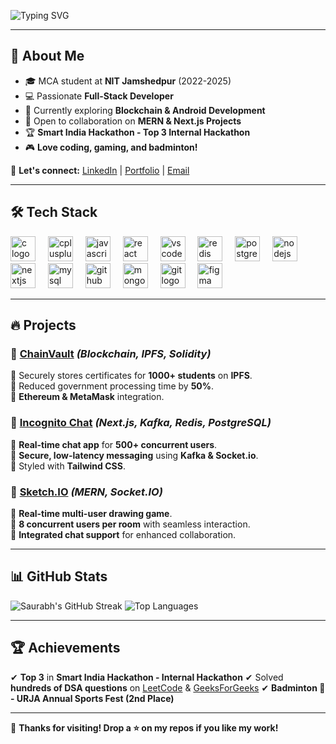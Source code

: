 ![Typing SVG](https://readme-typing-svg.herokuapp.com?size=30&duration=4000&color=36BCF7&lines=Hey+there!+I'm+Saurabh+Verma;MCA+Student+at+NIT+Jamshedpur;Full-Stack+Developer;Tech+Enthusiast+%F0%9F%94%A5)

---

## 🚀 **About Me**
- 🎓 MCA student at **NIT Jamshedpur** (2022-2025)
- 💻 Passionate **Full-Stack Developer**
- 🌱 Currently exploring **Blockchain & Android Development**
- 🎯 Open to collaboration on **MERN & Next.js Projects**
- 🏆 **Smart India Hackathon - Top 3 Internal Hackathon**
- 🎮 **Love coding, gaming, and badminton!**

📩 **Let's connect:** [LinkedIn](https://www.linkedin.com/in/saurabh-verma-069823190/) | [Portfolio](https://saurabh-portfolio-one.vercel.app/) | [Email](mailto:saurabh803v@gmail.com)

---

## 🛠️ **Tech Stack**

<div align="left">
    <img src="https://cdn.jsdelivr.net/gh/devicons/devicon/icons/c/c-original.svg" height="40" alt="c logo"  />
  <img width="12" />
  <img src="https://cdn.jsdelivr.net/gh/devicons/devicon/icons/cplusplus/cplusplus-original.svg" height="40" alt="cplusplus logo"  />
  <img width="12" />
  <img src="https://cdn.jsdelivr.net/gh/devicons/devicon/icons/javascript/javascript-original.svg" height="40" alt="javascript logo"  />
  <img width="12" />
  <img src="https://cdn.jsdelivr.net/gh/devicons/devicon/icons/react/react-original.svg" height="40" alt="react logo"  />
  <img width="12" />
  <img src="https://cdn.jsdelivr.net/gh/devicons/devicon/icons/vscode/vscode-original.svg" height="40" alt="vscode logo"  />
  <img width="12" />
  <img src="https://cdn.jsdelivr.net/gh/devicons/devicon/icons/redis/redis-original.svg" height="40" alt="redis logo"  />
  <img width="12" />
  <img src="https://cdn.jsdelivr.net/gh/devicons/devicon/icons/postgresql/postgresql-original.svg" height="40" alt="postgresql logo"  />
  <img width="12" />
  <img src="https://cdn.jsdelivr.net/gh/devicons/devicon/icons/nodejs/nodejs-original.svg" height="40" alt="nodejs logo"  />
  <img width="12" />
  <img src="https://cdn.jsdelivr.net/gh/devicons/devicon/icons/nextjs/nextjs-original.svg" height="40" alt="nextjs logo"  />
  <img width="12" />
  <img src="https://cdn.jsdelivr.net/gh/devicons/devicon/icons/mysql/mysql-original.svg" height="40" alt="mysql logo"  />
  <img width="12" />
  <img src="https://cdn.jsdelivr.net/gh/devicons/devicon/icons/github/github-original.svg" height="40" alt="github logo"  />
  <img width="12" />
  <img src="https://cdn.jsdelivr.net/gh/devicons/devicon/icons/mongodb/mongodb-original.svg" height="40" alt="mongodb logo"  />
  <img width="12" />
  <img src="https://cdn.jsdelivr.net/gh/devicons/devicon/icons/git/git-original.svg" height="40" alt="git logo"  />
  <img width="12" />
  <img src="https://cdn.jsdelivr.net/gh/devicons/devicon/icons/figma/figma-original.svg" height="40" alt="figma logo"  />
  <img width="12" />
</div>

---

## 🔥 **Projects**

### 🚀 [ChainVault](https://chain-vault-five.vercel.app) *(Blockchain, IPFS, Solidity)*
🔹 Securely stores certificates for **1000+ students** on **IPFS**.  
🔹 Reduced government processing time by **50%**.  
🔹 **Ethereum & MetaMask** integration.  

### 💬 [Incognito Chat](https://incognito-chat-app.vercel.app/) *(Next.js, Kafka, Redis, PostgreSQL)*
🔹 **Real-time chat app** for **500+ concurrent users**.  
🔹 **Secure, low-latency messaging** using **Kafka & Socket.io**.  
🔹 Styled with **Tailwind CSS**.  

### 🎨 [Sketch.IO](https://github.com/Saurabh-803-xD/Sketch.IO) *(MERN, Socket.IO)*
🔹 **Real-time multi-user drawing game**.  
🔹 **8 concurrent users per room** with seamless interaction.  
🔹 **Integrated chat support** for enhanced collaboration.  

---

## 📊 **GitHub Stats**
![Saurabh's GitHub Streak](https://github-readme-streak-stats.herokuapp.com/?user=Saurabh-803-xD&theme=tokyonight&hide_border=true)
![Top Languages](https://github-readme-stats.vercel.app/api/top-langs/?username=Saurabh-803-xD&layout=compact&theme=tokyonight&hide_border=true)

---

## 🏆 **Achievements**
✔ **Top 3** in **Smart India Hackathon - Internal Hackathon**
✔ Solved **hundreds of DSA questions** on [LeetCode](https://leetcode.com/saurabh_803/) & [GeeksForGeeks](https://auth.geeksforgeeks.org/user/saurabh_803)
✔ **Badminton 🏸 - URJA Annual Sports Fest (2nd Place)**

---

🌟 **Thanks for visiting! Drop a ⭐️ on my repos if you like my work!**
